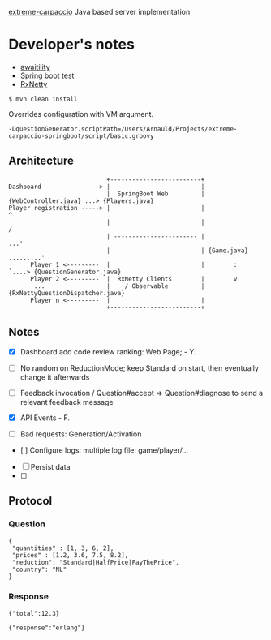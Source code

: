 [extreme-carpaccio](https://github.com/dlresende/extreme-carpaccio) Java based server implementation


# Developer's notes

* [awaitility](https://github.com/awaitility/awaitility/wiki/Usage)
* [Spring boot test](http://docs.spring.io/spring-boot/docs/current/reference/html/boot-features-testing.html)
* [RxNetty](https://github.com/ReactiveX/RxNetty)

```
$ mvn clean install
```

Overrides configuration with VM argument.

```
-DquestionGenerator.scriptPath=/Users/Arnauld/Projects/extreme-carpaccio-springboot/script/basic.groovy
```

## Architecture

```
                           +-------------------------+
Dashboard ---------------> |                         |
                           |  SpringBoot Web         | {WebController.java} ...> {Players.java}
Player registration -----> |                         |                            ^
                           |                         |                           /
                           | ----------------------- |                       ...' 
                           |                         | {Game.java} .........'
      Player 1 <---------  |                         |        :             `....> {QuestionGenerator.java}
      Player 2 <---------  |  RxNetty Clients        |        v
       ...                 |    / Observable         | {RxNettyQuestionDispatcher.java}
      Player n <---------  |                         |
                           +-------------------------+

```

## Notes

* [x] Dashboard add code review ranking: Web Page; - Y.
* [ ] No random on ReductionMode; keep Standard on start, then eventually change it afterwards
* [ ] Feedback invocation / Question#accept => Question#diagnose to send a relevant feedback message
* [x] API Events - F.



* [ ] Bad requests: Generation/Activation 
* [ ] Configure logs: multiple log file: game/player/...
* [ ] Persist data
* [ ] 

## Protocol

### Question

```
{
 "quantities" : [1, 3, 6, 2],
 "prices" : [1.2, 3.6, 7.5, 8.2],
 "reduction": "Standard|HalfPrice|PayThePrice",
 "country": "NL"
}
```


### Response

```
{"total":12.3}
```

```
{"response":"erlang"}
```